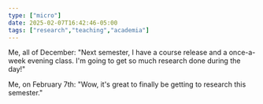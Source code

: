 ```yaml
---
type: ["micro"]
date: 2025-02-07T16:42:46-05:00
tags: ["research","teaching","academia"]
---
```

Me, all of December: "Next semester, I have a course release and a once-a-week evening class. I'm going to get so much research done during the day!"

Me, on February 7th: "Wow, it's great to finally be getting to research this semester."
